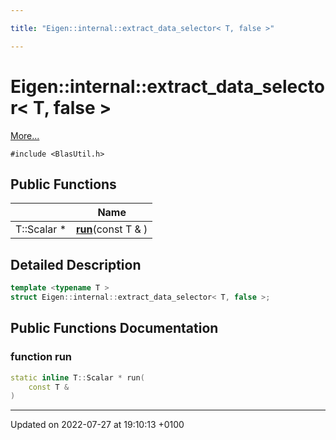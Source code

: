 ```yaml
---

title: "Eigen::internal::extract_data_selector< T, false >"

---
```


# Eigen::internal::extract_data_selector< T, false >



 [More...](#detailed-description)


`#include <BlasUtil.h>`

## Public Functions

|                | Name           |
| -------------- | -------------- |
| T::Scalar * | **[run](http://example.org/classes/structeigen_1_1internal_1_1extract__data__selector_3_01t_00_01false_01_4/#function-run)**(const T & ) |

## Detailed Description

```cpp
template <typename T >
struct Eigen::internal::extract_data_selector< T, false >;
```

## Public Functions Documentation

### function run

```cpp
static inline T::Scalar * run(
    const T & 
)
```


-------------------------------

Updated on 2022-07-27 at 19:10:13 +0100